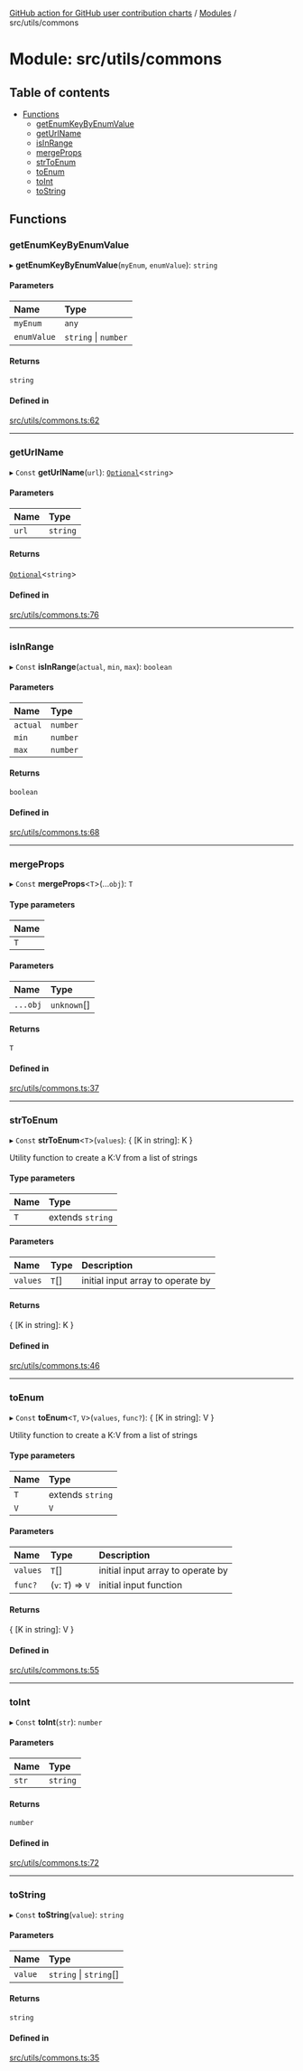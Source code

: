 [GitHub action for GitHub user contribution charts](../README.md) / [Modules](../modules.md) / src/utils/commons

# Module: src/utils/commons

## Table of contents

- [Functions](#functions-1)
  - [getEnumKeyByEnumValue](#getenumkeybyenumvalue)
  - [getUrlName](#geturlname)
  - [isInRange](#isinrange)
  - [mergeProps](#mergeprops)
  - [strToEnum](#strtoenum)
  - [toEnum](#toenum)
  - [toInt](#toint)
  - [toString](#tostring)

## Functions

### getEnumKeyByEnumValue

▸ **getEnumKeyByEnumValue**(`myEnum`, `enumValue`): `string`

#### Parameters

| Name        | Type                 |
| :---------- | :------------------- |
| `myEnum`    | `any`                |
| `enumValue` | `string` \| `number` |

#### Returns

`string`

#### Defined in

[src/utils/commons.ts:62](https://github.com/AlexRogalskiy/github-action-user-contribution/blob/8736815/src/utils/commons.ts#L62)

***

### getUrlName

▸ `Const` **getUrlName**(`url`): [`Optional`](typings_standard_types.md#optional)<`string`>

#### Parameters

| Name  | Type     |
| :---- | :------- |
| `url` | `string` |

#### Returns

[`Optional`](typings_standard_types.md#optional)<`string`>

#### Defined in

[src/utils/commons.ts:76](https://github.com/AlexRogalskiy/github-action-user-contribution/blob/8736815/src/utils/commons.ts#L76)

***

### isInRange

▸ `Const` **isInRange**(`actual`, `min`, `max`): `boolean`

#### Parameters

| Name     | Type     |
| :------- | :------- |
| `actual` | `number` |
| `min`    | `number` |
| `max`    | `number` |

#### Returns

`boolean`

#### Defined in

[src/utils/commons.ts:68](https://github.com/AlexRogalskiy/github-action-user-contribution/blob/8736815/src/utils/commons.ts#L68)

***

### mergeProps

▸ `Const` **mergeProps**<`T`>(...`obj`): `T`

#### Type parameters

| Name |
| :--- |
| `T`  |

#### Parameters

| Name     | Type        |
| :------- | :---------- |
| `...obj` | `unknown`[] |

#### Returns

`T`

#### Defined in

[src/utils/commons.ts:37](https://github.com/AlexRogalskiy/github-action-user-contribution/blob/8736815/src/utils/commons.ts#L37)

***

### strToEnum

▸ `Const` **strToEnum**<`T`>(`values`): { \[K in string]: K }

Utility function to create a K:V from a list of strings

#### Type parameters

| Name | Type             |
| :--- | :--------------- |
| `T`  | extends `string` |

#### Parameters

| Name     | Type  | Description                       |
| :------- | :---- | :-------------------------------- |
| `values` | `T`[] | initial input array to operate by |

#### Returns

{ \[K in string]: K }

#### Defined in

[src/utils/commons.ts:46](https://github.com/AlexRogalskiy/github-action-user-contribution/blob/8736815/src/utils/commons.ts#L46)

***

### toEnum

▸ `Const` **toEnum**<`T`, `V`>(`values`, `func?`): { \[K in string]: V }

Utility function to create a K:V from a list of strings

#### Type parameters

| Name | Type             |
| :--- | :--------------- |
| `T`  | extends `string` |
| `V`  | `V`              |

#### Parameters

| Name     | Type              | Description                       |
| :------- | :---------------- | :-------------------------------- |
| `values` | `T`[]             | initial input array to operate by |
| `func?`  | (`v`: `T`) => `V` | initial input function            |

#### Returns

{ \[K in string]: V }

#### Defined in

[src/utils/commons.ts:55](https://github.com/AlexRogalskiy/github-action-user-contribution/blob/8736815/src/utils/commons.ts#L55)

***

### toInt

▸ `Const` **toInt**(`str`): `number`

#### Parameters

| Name  | Type     |
| :---- | :------- |
| `str` | `string` |

#### Returns

`number`

#### Defined in

[src/utils/commons.ts:72](https://github.com/AlexRogalskiy/github-action-user-contribution/blob/8736815/src/utils/commons.ts#L72)

***

### toString

▸ `Const` **toString**(`value`): `string`

#### Parameters

| Name    | Type                   |
| :------ | :--------------------- |
| `value` | `string` \| `string`[] |

#### Returns

`string`

#### Defined in

[src/utils/commons.ts:35](https://github.com/AlexRogalskiy/github-action-user-contribution/blob/8736815/src/utils/commons.ts#L35)
